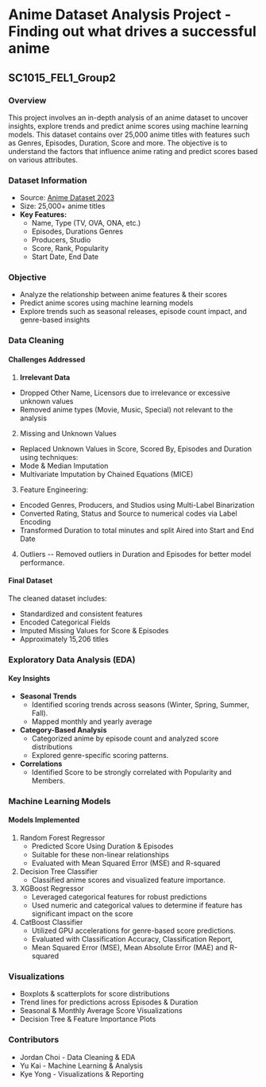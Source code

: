 # Anime Dataset Analysis Project - Finding out what drives a successful anime
## SC1015_FEL1_Group2

### Overview
This project involves an in-depth analysis of an anime dataset to uncover insights, explore trends and predict anime scores using machine learning models. This dataset contains over 25,000 anime titles with features such as Genres, Episodes, Duration, Score and more. The objective is to understand the factors that influence anime rating and predict scores based on various attributes.

### Dataset Information
- Source: [Anime Dataset 2023](https://www.kaggle.com/datasets/dbdmobile/myanimelist-dataset/data)
- Size: 25,000+ anime titles
- **Key Features:**
  - Name, Type (TV, OVA, ONA, etc.)
  - Episodes, Durations Genres
  - Producers, Studio
  - Score, Rank, Popularity
  - Start Date, End Date

### Objective
- Analyze the relationship between anime features & their scores
- Predict anime scores using machine learning models
- Explore trends such as seasonal releases, episode count impact, and genre-based insights

### Data Cleaning
#### Challenges Addressed
1. **Irrelevant Data**
  - Dropped Other Name, Licensors due to irrelevance or excessive unknown values
  - Removed anime types (Movie, Music, Special) not relevant to the analysis
2. Missing and Unknown Values
  - Replaced Unknown Values in Score, Scored By, Episodes and Duration using techniques:
  - Mode & Median Imputation
  - Multivariate Imputation by Chained Equations (MICE)
3. Feature Engineering:
  - Encoded Genres, Producers, and Studios using Multi-Label Binarization
  - Converted Rating, Status and Source to numerical codes via Label Encoding
  - Transformed Duration to total minutes and split Aired into Start and End Date
4. Outliers
   -- Removed outliers in Duration and Episodes for better model performance.

#### Final Dataset
The cleaned dataset includes:
- Standardized and consistent features
- Encoded Categorical Fields
- Imputed Missing Values for Score & Episodes
- Approximately 15,206 titles

### Exploratory Data Analysis (EDA)
#### Key Insights
- **Seasonal Trends**
  - Identified scoring trends across seasons (Winter, Spring, Summer, Fall).
  - Mapped monthly and yearly average
- **Category-Based Analysis**
  - Categorized anime by episode count and analyzed score distributions
  - Explored genre-specific scoring patterns.
- **Correlations**
  - Identified Score to be strongly correlated with Popularity and Members.

### Machine Learning Models
#### Models Implemented
1. Random Forest Regressor
   - Predicted Score Using Duration & Episodes
   - Suitable for these non-linear relationships
   - Evaluated with Mean Squared Error (MSE) and R-squared
2. Decision Tree Classifier
   - Classified anime scores and visualized feature importance.
3. XGBoost Regressor
   - Leveraged categorical features for robust predictions
   - Used numeric and categorical values to determine if feature has significant impact on the score
4. CatBoost Classifier
   - Utilized GPU accelerations for genre-based score predictions.
   - Evaluated with Classification Accuracy, Classification Report,
   - Mean Squared Error (MSE), Mean Absolute Error (MAE) and R-squared

### Visualizations
- Boxplots & scatterplots for score distributions
- Trend lines for predictions across Episodes & Duration
- Seasonal & Monthly Average Score Visualizations
- Decision Tree & Feature Importance Plots

### Contributors
- Jordan Choi - Data Cleaning & EDA
- Yu Kai - Machine Learning & Analysis
- Kye Yong - Visualizations & Reporting

   
 
